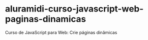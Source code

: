 # aluramidi-curso-javascript-web-paginas-dinamicas
 Curso de JavaScript para Web: Crie páginas dinâmicas
